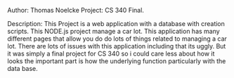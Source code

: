 Author: Thomas Noelcke
Project: CS 340 Final.

Description:
This Project is a web application with a database with creation scripts. This NODE.js project manage a car lot. This application has many different pages that allow you do do lots of things related to managing a car lot. There are lots of issues with this application including that its uggly. But it was simply a final project for CS 340 so i could care less about how it looks the important part is how the underlying function particularly with the data base.

